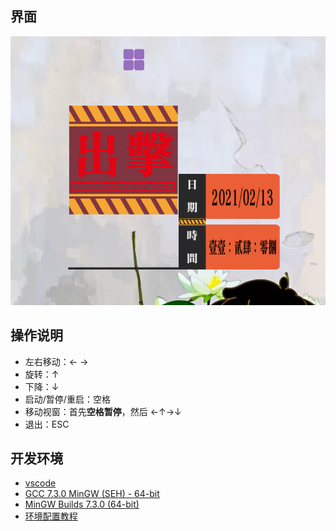 
## 界面

![ui](image/ui.png)

## 操作说明

* 左右移动：← →
* 旋转：↑
* 下降：↓
* 启动/暂停/重启：空格
* 移动视窗：首先**空格暂停**，然后 ←↑→↓
* 退出：ESC

## 开发环境
* [vscode](https://code.visualstudio.com/Download)
* [GCC 7.3.0 MinGW (SEH) - 64-bit](https://www.sfml-dev.org/download/sfml/2.5.1/)
* [MinGW Builds 7.3.0 (64-bit)](https://sourceforge.net/projects/mingw-w64/files/Toolchains%20targetting%20Win64/Personal%20Builds/mingw-builds/7.3.0/threads-posix/seh/x86_64-7.3.0-release-posix-seh-rt_v5-rev0.7z/download)
* [环境配置教程](https://www.bilibili.com/video/BV1BK4y1n7uR/)